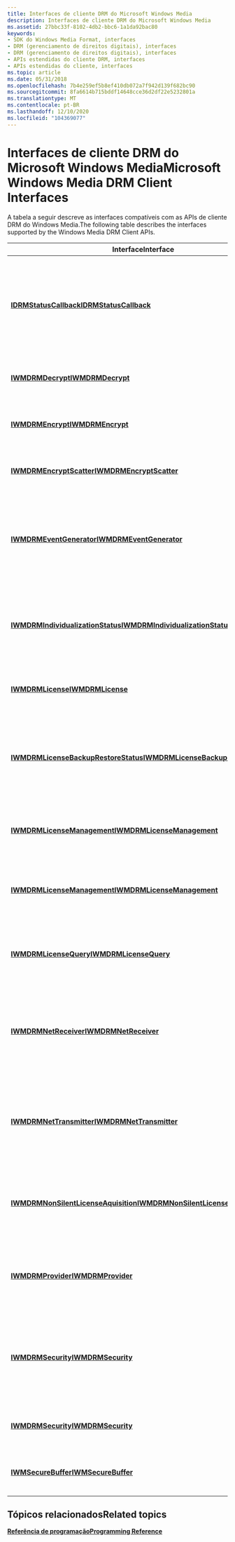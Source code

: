```yaml
---
title: Interfaces de cliente DRM do Microsoft Windows Media
description: Interfaces de cliente DRM do Microsoft Windows Media
ms.assetid: 27bbc33f-8102-4db2-bbc6-1a1da92bac80
keywords:
- SDK do Windows Media Format, interfaces
- DRM (gerenciamento de direitos digitais), interfaces
- DRM (gerenciamento de direitos digitais), interfaces
- APIs estendidas do cliente DRM, interfaces
- APIs estendidas do cliente, interfaces
ms.topic: article
ms.date: 05/31/2018
ms.openlocfilehash: 7b4e259ef5b8ef410db072a7f942d139f682bc90
ms.sourcegitcommit: 8fa6614b715bddf14648cce36d2df22e5232801a
ms.translationtype: MT
ms.contentlocale: pt-BR
ms.lasthandoff: 12/10/2020
ms.locfileid: "104369077"
---
```

# <a name="microsoft-windows-media-drm-client-interfaces"></a><span data-ttu-id="6adbc-108">Interfaces de cliente DRM do Microsoft Windows Media</span><span class="sxs-lookup"><span data-stu-id="6adbc-108">Microsoft Windows Media DRM Client Interfaces</span></span>

<span data-ttu-id="6adbc-109">A tabela a seguir descreve as interfaces compatíveis com as APIs de cliente DRM do Windows Media.</span><span class="sxs-lookup"><span data-stu-id="6adbc-109">The following table describes the interfaces supported by the Windows Media DRM Client APIs.</span></span>



| <span data-ttu-id="6adbc-110">Interface</span><span class="sxs-lookup"><span data-stu-id="6adbc-110">Interface</span></span>                                                                    | <span data-ttu-id="6adbc-111">Descrição</span><span class="sxs-lookup"><span data-stu-id="6adbc-111">Description</span></span>                                                                                                     |
|------------------------------------------------------------------------------|-----------------------------------------------------------------------------------------------------------------|
| [<span data-ttu-id="6adbc-112">**IDRMStatusCallback**</span><span class="sxs-lookup"><span data-stu-id="6adbc-112">**IDRMStatusCallback**</span></span>](idrmstatuscallback.md)                             | <span data-ttu-id="6adbc-113">Fornece a definição para um retorno de chamada de status que você pode implementar para lidar com operações DRM assíncronas.</span><span class="sxs-lookup"><span data-stu-id="6adbc-113">Provides the definition for a status callback that you can implement to handle asynchronous DRM operations.</span></span>     |
| [<span data-ttu-id="6adbc-114">**IWMDRMDecrypt**</span><span class="sxs-lookup"><span data-stu-id="6adbc-114">**IWMDRMDecrypt**</span></span>](iwmdrmdecrypt.md)                                       | <span data-ttu-id="6adbc-115">Fornece um método para descriptografar o conteúdo.</span><span class="sxs-lookup"><span data-stu-id="6adbc-115">Provides a method for decrypting content.</span></span>                                                                       |
| [<span data-ttu-id="6adbc-116">**IWMDRMEncrypt**</span><span class="sxs-lookup"><span data-stu-id="6adbc-116">**IWMDRMEncrypt**</span></span>](iwmdrmencrypt.md)                                       | <span data-ttu-id="6adbc-117">Fornece um método para criptografar dados no local.</span><span class="sxs-lookup"><span data-stu-id="6adbc-117">Provides a method for encrypting data in place.</span></span>                                                                 |
| [<span data-ttu-id="6adbc-118">**IWMDRMEncryptScatter**</span><span class="sxs-lookup"><span data-stu-id="6adbc-118">**IWMDRMEncryptScatter**</span></span>](iwmdrmencryptscatter.md)                         | <span data-ttu-id="6adbc-119">Criptografa dados de blocos não contíguos.</span><span class="sxs-lookup"><span data-stu-id="6adbc-119">Encrypts data from non-contiguous blocks.</span></span>                                                                       |
| [<span data-ttu-id="6adbc-120">**IWMDRMEventGenerator**</span><span class="sxs-lookup"><span data-stu-id="6adbc-120">**IWMDRMEventGenerator**</span></span>](iwmdrmeventgenerator.md)                         | <span data-ttu-id="6adbc-121">Extensão da interface **IMFMediaEventGenerator** que fornece um método para cancelar operações assíncronas.</span><span class="sxs-lookup"><span data-stu-id="6adbc-121">Extension of the **IMFMediaEventGenerator** interface that provides a method to cancel asynchronous operations.</span></span> |
| [<span data-ttu-id="6adbc-122">**IWMDRMIndividualizationStatus**</span><span class="sxs-lookup"><span data-stu-id="6adbc-122">**IWMDRMIndividualizationStatus**</span></span>](iwmdrmindividualizationstatus.md)       | <span data-ttu-id="6adbc-123">Permite a recuperação de informações de status avançadas sobre o progresso da individualização.</span><span class="sxs-lookup"><span data-stu-id="6adbc-123">Enables retrieval of advanced status information about the progress of individualization.</span></span>                       |
| [<span data-ttu-id="6adbc-124">**IWMDRMLicense**</span><span class="sxs-lookup"><span data-stu-id="6adbc-124">**IWMDRMLicense**</span></span>](iwmdrmlicense.md)                                       | <span data-ttu-id="6adbc-125">Representa uma ou mais licenças no repositório de licenças local.</span><span class="sxs-lookup"><span data-stu-id="6adbc-125">Represents one or more licenses in the local license store.</span></span>                                                     |
| [<span data-ttu-id="6adbc-126">**IWMDRMLicenseBackupRestoreStatus**</span><span class="sxs-lookup"><span data-stu-id="6adbc-126">**IWMDRMLicenseBackupRestoreStatus**</span></span>](iwmdrmlicensebackuprestorestatus.md) | <span data-ttu-id="6adbc-127">Permite a recuperação de informações de status detalhadas sobre uma operação de backup ou restauração de licença.</span><span class="sxs-lookup"><span data-stu-id="6adbc-127">Enables retrieval of detailed status information about a license backup or restore operation.</span></span>                   |
| [<span data-ttu-id="6adbc-128">**IWMDRMLicenseManagement**</span><span class="sxs-lookup"><span data-stu-id="6adbc-128">**IWMDRMLicenseManagement**</span></span>](iwmdrmlicensemanagement.md)                   | <span data-ttu-id="6adbc-129">Habilita operações de gerenciamento para o armazenamento de licença local.</span><span class="sxs-lookup"><span data-stu-id="6adbc-129">Enables management operations for the local license store.</span></span>                                                      |
| [<span data-ttu-id="6adbc-130">**IWMDRMLicenseManagement**</span><span class="sxs-lookup"><span data-stu-id="6adbc-130">**IWMDRMLicenseManagement**</span></span>](iwmdrmlicensemanagement.md)                   | <span data-ttu-id="6adbc-131">Fornece opções de gerenciamento adicionais para o armazenamento de licença local.</span><span class="sxs-lookup"><span data-stu-id="6adbc-131">Provides additional management options for the local license store.</span></span>                                             |
| [<span data-ttu-id="6adbc-132">**IWMDRMLicenseQuery**</span><span class="sxs-lookup"><span data-stu-id="6adbc-132">**IWMDRMLicenseQuery**</span></span>](iwmdrmlicensequery.md)                             | <span data-ttu-id="6adbc-133">Permite que os aplicativos consultem os direitos e o estado da licença de um arquivo protegido.</span><span class="sxs-lookup"><span data-stu-id="6adbc-133">Enables applications to query the rights and license state for a protected file.</span></span>                                |
| [<span data-ttu-id="6adbc-134">**IWMDRMNetReceiver**</span><span class="sxs-lookup"><span data-stu-id="6adbc-134">**IWMDRMNetReceiver**</span></span>](iwmdrmnetreceiver.md)                               | <span data-ttu-id="6adbc-135">Fornece métodos necessários para criar um aplicativo de receptor de Microsoft Windows Media DRM para dispositivos de rede.</span><span class="sxs-lookup"><span data-stu-id="6adbc-135">Provides methods needed create a Microsoft Windows Media DRM for Network Devices receiver application.</span></span>          |
| [<span data-ttu-id="6adbc-136">**IWMDRMNetTransmitter**</span><span class="sxs-lookup"><span data-stu-id="6adbc-136">**IWMDRMNetTransmitter**</span></span>](iwmdrmnettransmitter.md)                         | <span data-ttu-id="6adbc-137">Fornece métodos necessários para criar um aplicativo Microsoft Windows Media DRM para dispositivos de rede transmissor.</span><span class="sxs-lookup"><span data-stu-id="6adbc-137">Provides methods needed create a Microsoft Windows Media DRM for Network Devices transmitter application.</span></span>       |
| [<span data-ttu-id="6adbc-138">**IWMDRMNonSilentLicenseAquisition**</span><span class="sxs-lookup"><span data-stu-id="6adbc-138">**IWMDRMNonSilentLicenseAquisition**</span></span>](iwmdrmnonsilentlicenseaquisition.md) | <span data-ttu-id="6adbc-139">Fornece métodos que habilitam a aquisição de licenças com a intervenção do usuário.</span><span class="sxs-lookup"><span data-stu-id="6adbc-139">Provides methods that enable license acquisition with user intervention.</span></span>                                        |
| [<span data-ttu-id="6adbc-140">**IWMDRMProvider**</span><span class="sxs-lookup"><span data-stu-id="6adbc-140">**IWMDRMProvider**</span></span>](iwmdrmprovider.md)                                     | <span data-ttu-id="6adbc-141">Cria os outros objetos das APIs estendidas do Microsoft Windows Media DRM Client.</span><span class="sxs-lookup"><span data-stu-id="6adbc-141">Creates the other objects of the Microsoft Windows Media DRM Client Extended APIs.</span></span>                              |
| [<span data-ttu-id="6adbc-142">**IWMDRMSecurity**</span><span class="sxs-lookup"><span data-stu-id="6adbc-142">**IWMDRMSecurity**</span></span>](iwmdrmsecurity.md)                                     | <span data-ttu-id="6adbc-143">Gerencia vários processos relacionados à segurança para o computador cliente e o subsistema DRM.</span><span class="sxs-lookup"><span data-stu-id="6adbc-143">Manages various security-related processes for the client computer and DRM subsystem.</span></span>                           |
| [<span data-ttu-id="6adbc-144">**IWMDRMSecurity**</span><span class="sxs-lookup"><span data-stu-id="6adbc-144">**IWMDRMSecurity**</span></span>](iwmdrmsecurity.md)                                     | <span data-ttu-id="6adbc-145">Gerencia a revogação e a renovação de componentes.</span><span class="sxs-lookup"><span data-stu-id="6adbc-145">Manages component revocation and renewal.</span></span>                                                                       |
| [<span data-ttu-id="6adbc-146">**IWMSecureBuffer**</span><span class="sxs-lookup"><span data-stu-id="6adbc-146">**IWMSecureBuffer**</span></span>](iwmsecurebuffer.md)                                   | <span data-ttu-id="6adbc-147">Habilita criptografia e descriptografia de buffers.</span><span class="sxs-lookup"><span data-stu-id="6adbc-147">Enables encryption and decryption of buffers.</span></span>                                                                   |



 

## <a name="related-topics"></a><span data-ttu-id="6adbc-148">Tópicos relacionados</span><span class="sxs-lookup"><span data-stu-id="6adbc-148">Related topics</span></span>

<dl> <dt>

[<span data-ttu-id="6adbc-149">**Referência de programação**</span><span class="sxs-lookup"><span data-stu-id="6adbc-149">**Programming Reference**</span></span>](drm-programming-reference.md)
</dt> </dl>

 

 




